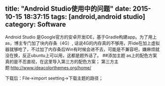 title: "Android Studio使用中的问题"
date: 2015-10-15 18:37:15
tags: [android,android studio]
category: Software
---
Android Studio 是Google官方的安卓开发IDE，基于Gradle构建app。为了用上as，博主专门加了块内存条（4G）,
话说4G的内存真的不够用，开ide在加上虚拟器就够呛了，不过加了内存条后Win有时候会进不去，可能是不兼容吧，嫌麻烦就没在换，反正ubuntu上可以用，这都是题外话了。
##添加主题
 as上的配色方案真的是不忍直视，在这里导入第三方的配色方案；
 第三方主题:<a href="http://www.ideacolorthemes.org/home/">http://www.ideacolorthemes.org/home/</a>

下载后：File->import seetting->下载主题的路径；

